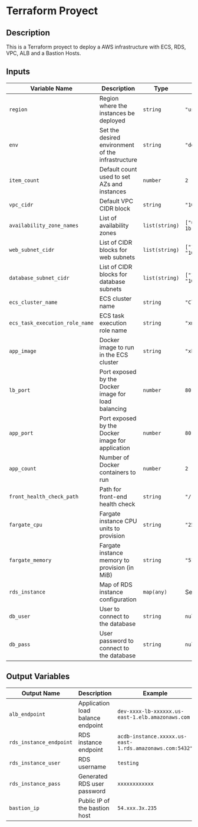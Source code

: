 # Terraform Proyect

## Description

This is a Terraform proyect to deploy a AWS infrastructure with ECS, RDS, VPC, ALB and a Bastion Hosts.

## Inputs

| Variable Name | Description | Type | Default | Required |
| --- | --- | --- | --- | --- |
| `region` | Region where the instances be deployed | `string` | `"us-east-1"` | No |
| `env` | Set the desired environment of the infrastructure | `string` | `"dev"` | No |
| `item_count` | Default count used to set AZs and instances | `number` | `2` | No |
| `vpc_cidr` | Default VPC CIDR block | `string` | `"10.0.0.0/16"` | No |
| `availability_zone_names` | List of availability zones | `list(string)` | `["us-east-1a", "us-east-1b"]` | No |
| `web_subnet_cidr` | List of CIDR blocks for web subnets | `list(string)` | `["10.0.1.0/24", "10.0.2.0/24"]` | No |
| `database_subnet_cidr` | List of CIDR blocks for database subnets | `list(string)` | `["10.0.21.0/24", "10.0.22.0/24"]` | No |
| `ecs_cluster_name` | ECS cluster name | `string` | `"Cluster"` | No |
| `ecs_task_execution_role_name` | ECS task execution role name | `string` | `"xmyEcsTaskExecutionRole"` | No |
| `app_image` | Docker image to run in the ECS cluster | `string` | `"xkingrd/littlelink:v33"` | No |
| `lb_port` | Port exposed by the Docker image for load balancing | `number` | `80` | No |
| `app_port` | Port exposed by the Docker image for application | `number` | `80` | No |
| `app_count` | Number of Docker containers to run | `number` | `2` | No |
| `front_health_check_path` | Path for front-end health check | `string` | `"/"` | No |
| `fargate_cpu` | Fargate instance CPU units to provision | `string` | `"256"` | No |
| `fargate_memory` | Fargate instance memory to provision (in MiB) | `string` | `"512"` | No |
| `rds_instance` | Map of RDS instance configuration | `map(any)` | See default value | No |
| `db_user` | User to connect to the database | `string` | `null` | No |
| `db_pass` | User password to connect to the database | `string` | `null` | No |


## Output Variables

| Output Name | Description | Example |
| --- | --- | --- |
| `alb_endpoint` | Application load balance endpoint | `dev-xxxx-lb-xxxxxx.us-east-1.elb.amazonaws.com` |
| `rds_instance_endpoint` | RDS instance endpoint | `acdb-instance.xxxxx.us-east-1.rds.amazonaws.com:5432"` |
| `rds_instance_user` | RDS username | `testing` |
| `rds_instance_pass` | Generated RDS user password | `xxxxxxxxxxxx` |
| `bastion_ip` | Public IP of the bastion host | `54.xxx.3x.235` |
